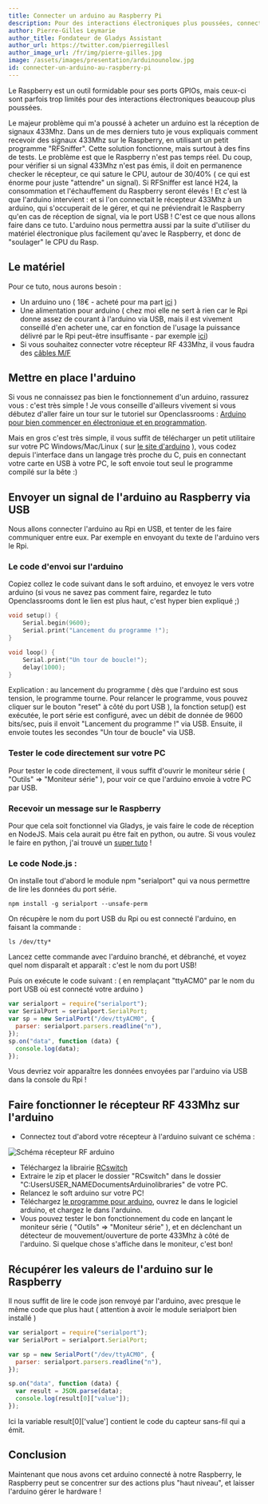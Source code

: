 ```yaml
---
title: Connecter un arduino au Raspberry Pi
description: Pour des interactions électroniques plus poussées, connectons un arduino à notre Raspberry Pi !
author: Pierre-Gilles Leymarie
author_title: Fondateur de Gladys Assistant
author_url: https://twitter.com/pierregillesl
author_image_url: /fr/img/pierre-gilles.jpg
image: /assets/images/presentation/arduinounolow.jpg
id: connecter-un-arduino-au-raspberry-pi
---
```


Le Raspberry est un outil formidable pour ses ports GPIOs, mais ceux-ci sont parfois trop limités pour des interactions électroniques beaucoup plus poussées.

Le majeur problème qui m'a poussé à acheter un arduino est la réception de signaux 433Mhz. Dans un de mes derniers tuto je vous expliquais comment recevoir des signaux 433Mhz sur le Raspberry, en utilisant un petit programme "RFSniffer". Cette solution fonctionne, mais surtout à des fins de tests. Le problème est que le Raspberry n'est pas temps réel. Du coup, pour vérifier si un signal 433Mhz n'est pas émis, il doit en permanence checker le récepteur, ce qui sature le CPU, autour de 30/40% ( ce qui est énorme pour juste "attendre" un signal). Si RFSniffer est lancé H24, la consommation et l'échauffement du Raspberry seront élevés ! Et c'est là que l'arduino intervient : et si l'on connectait le récepteur 433Mhz à un arduino, qui s'occuperait de le gérer, et qui ne préviendrait le Raspberry qu'en cas de réception de signal, via le port USB ! C'est ce que nous allons faire dans ce tuto. L'arduino nous permettra aussi par la suite d'utiliser du matériel électronique plus facilement qu'avec le Raspberry, et donc de "soulager" le CPU du Rasp.

## Le matériel

Pour ce tuto, nous aurons besoin :

- Un arduino uno ( 18€ - acheté pour ma part [ici](http://amzn.to/1Dx5l3w) )
- Une alimentation pour arduino ( chez moi elle ne sert à rien car le Rpi donne assez de courant à l'arduino via USB, mais il est vivement conseillé d'en acheter une, car en fonction de l'usage la puissance délivré par le Rpi peut-être insuffisante - par exemple [ici](http://amzn.to/1CRuOtI))
- Si vous souhaitez connecter votre récepteur RF 433Mhz, il vous faudra des [câbles M/F](http://amzn.to/1S3iQ6M)

## Mettre en place l'arduino

Si vous ne connaissez pas bien le fonctionnement d'un arduino, rassurez vous : c'est très simple ! Je vous conseille d'ailleurs vivement si vous débutez d'aller faire un tour sur le tutoriel sur Openclassrooms : [Arduino pour bien commencer en électronique et en programmation](https://openclassrooms.com/fr/courses/2778161-programmez-vos-premiers-montages-avec-arduino).

Mais en gros c'est très simple, il vous suffit de télécharger un petit utilitaire sur votre PC Windows/Mac/Linux ( sur [le site d'arduino](http://arduino.cc/en/Main/Software) ), vous codez depuis l'interface dans un langage très proche du C, puis en connectant votre carte en USB à votre PC, le soft envoie tout seul le programme compilé sur la bête :)

## Envoyer un signal de l'arduino au Raspberry via USB

Nous allons connecter l'arduino au Rpi en USB, et tenter de les faire communiquer entre eux. Par exemple en envoyant du texte de l'arduino vers le Rpi.

### Le code d'envoi sur l'arduino

Copiez collez le code suivant dans le soft arduino, et envoyez le vers votre arduino (si vous ne savez pas comment faire, regardez le tuto Openclassrooms dont le lien est plus haut, c'est hyper bien expliqué ;)

```c
void setup() {
    Serial.begin(9600);
    Serial.print("Lancement du programme !");
}

void loop() {
    Serial.print("Un tour de boucle!");
    delay(1000);
}
```

Explication : au lancement du programme ( dès que l'arduino est sous tension, le programme tourne. Pour relancer le programme, vous pouvez cliquer sur le bouton "reset" à côté du port USB ), la fonction setup() est exécutée, le port série est configuré, avec un débit de donnée de 9600 bits/sec, puis il envoit "Lancement du programme !" via USB. Ensuite, il envoie toutes les secondes "Un tour de boucle" via USB.

### Tester le code directement sur votre PC

Pour tester le code directement, il vous suffit d'ouvrir le moniteur série ( "Outils" => "Moniteur série" ), pour voir ce que l'arduino envoie à votre PC par USB.

### Recevoir un message sur le Raspberry

Pour que cela soit fonctionnel via Gladys, je vais faire le code de réception en NodeJS. Mais cela aurait pu être fait en python, ou autre. Si vous voulez le faire en python, j'ai trouvé un [super tuto](http://electroniqueamateur.blogspot.fr/2014/05/communication-par-usb-entre-raspberry.html) !

### Le code Node.js :

On installe tout d'abord le module npm "serialport" qui va nous permettre de lire les données du port série.

```
npm install -g serialport --unsafe-perm
```

On récupère le nom du port USB du Rpi ou est connecté l'arduino, en faisant la commande :

```
ls /dev/tty*
```

Lancez cette commande avec l'arduino branché, et débranché, et voyez quel nom disparaît et apparaît : c'est le nom du port USB!

Puis on exécute le code suivant : ( en remplaçant "ttyACM0" par le nom du port USB où est connecté votre arduino )

```javascript
var serialport = require("serialport");
var SerialPort = serialport.SerialPort;
var sp = new SerialPort("/dev/ttyACM0", {
  parser: serialport.parsers.readline("n"),
});
sp.on("data", function (data) {
  console.log(data);
});
```

Vous devriez voir apparaître les données envoyées par l'arduino via USB dans la console du Rpi !

## Faire fonctionner le récepteur RF 433Mhz sur l'arduino

- Connectez tout d'abord votre récepteur à l'arduino suivant ce schéma :

<img alt="Schéma récepteur RF arduino" src="/fr/img/articles/connecter-un-arduino-au-raspberry-pi/schéma-recepteur-RF-arduino.jpg" />

- Téléchargez la librairie [RCswitch](https://code.google.com/p/rc-switch/downloads/list)
- Extraire le zip et placer le dossier "RCswitch" dans le dossier "C:UsersUSER_NAMEDocumentsArduinolibraries" de votre PC.
- Relancez le soft arduino sur votre PC!
- Téléchargez [le programme pour arduino](https://github.com/gladysassistant/Gladys-arduino), ouvrez le dans le logiciel arduino, et chargez le dans l'arduino.
- Vous pouvez tester le bon fonctionnement du code en lançant le moniteur série ( "Outils" => "Moniteur série" ), et en déclenchant un détecteur de mouvement/ouverture de porte 433Mhz à côté de l'arduino. Si quelque chose s'affiche dans le moniteur, c'est bon!

## Récupérer les valeurs de l'arduino sur le Raspberry

Il nous suffit de lire le code json renvoyé par l'arduino, avec presque le même code que plus haut ( attention à avoir le module serialport bien installé )

```javascript
var serialport = require("serialport");
var SerialPort = serialport.SerialPort;

var sp = new SerialPort("/dev/ttyACM0", {
  parser: serialport.parsers.readline("n"),
});

sp.on("data", function (data) {
  var result = JSON.parse(data);
  console.log(result[0]["value"]);
});
```

Ici la variable result[0]['value'] contient le code du capteur sans-fil qui a émit.

## Conclusion

Maintenant que nous avons cet arduino connecté à notre Raspberry, le Raspberry peut se concentrer sur des actions plus "haut niveau", et laisser l'arduino gérer le hardware !
